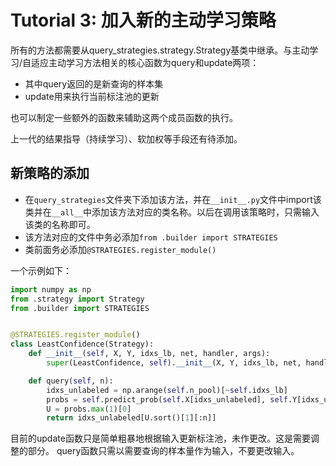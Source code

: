 # Tutorial 3: 加入新的主动学习策略

所有的方法都需要从query_strategies.strategy.Strategy基类中继承。与主动学习/自适应主动学习方法相关的核心函数为query和update两项：

- 其中query返回的是新查询的样本集
- update用来执行当前标注池的更新

也可以制定一些额外的函数来辅助这两个成员函数的执行。

上一代的结果指导（持续学习）、软加权等手段还有待添加。

## 新策略的添加

- 在`query_strategies`文件夹下添加该方法，并在`__init__.py`文件中import该类并在`__all__`中添加该方法对应的类名称。以后在调用该策略时，只需输入该类的名称即可。
- 该方法对应的文件中务必添加`from .builder import STRATEGIES`
- 类前面务必添加`@STRATEGIES.register_module()`

一个示例如下：

```python
import numpy as np
from .strategy import Strategy
from .builder import STRATEGIES


@STRATEGIES.register_module()
class LeastConfidence(Strategy):
    def __init__(self, X, Y, idxs_lb, net, handler, args):
        super(LeastConfidence, self).__init__(X, Y, idxs_lb, net, handler, args)

    def query(self, n):
        idxs_unlabeled = np.arange(self.n_pool)[~self.idxs_lb]
        probs = self.predict_prob(self.X[idxs_unlabeled], self.Y[idxs_unlabeled])
        U = probs.max(1)[0]
        return idxs_unlabeled[U.sort()[1][:n]]
```

目前的update函数只是简单粗暴地根据输入更新标注池，未作更改。这是需要调整的部分。
query函数只需以需要查询的样本量作为输入，不要更改输入。
